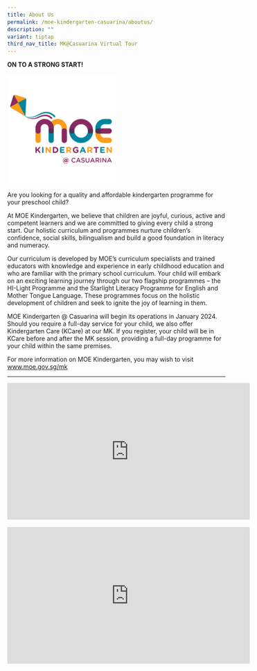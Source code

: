 ```yaml
---
title: About Us
permalink: /moe-kindergarten-casuarina/aboutus/
description: ""
variant: tiptap
third_nav_title: MK@Casuarina Virtual Tour
---
```

<p><strong>ON TO A STRONG START!</strong>
</p>
<div class="isomer-image-wrapper">
<img style="width: 50%;" height="auto" width="100%" src="/images/mk%20logo.png">
</div>
<p>Are you looking for a quality and affordable kindergarten programme for
your preschool child?</p>
<p>At MOE Kindergarten, we believe that children are joyful, curious, active
and competent learners and we are committed to giving every child a strong
start. Our holistic curriculum and programmes nurture children’s confidence,
social skills, bilingualism and build a good foundation in literacy and
numeracy.</p>
<p>Our curriculum is developed by MOE’s curriculum specialists and trained
educators with knowledge and experience in early childhood education and
who are familiar with the primary school curriculum. Your child will embark
on an exciting learning journey through our two flagship programmes – the
HI-Light Programme and the Starlight Literacy Programme for English and
Mother Tongue Language. These programmes focus on the holistic development
of children and seek to ignite the joy of learning in them.</p>
<p>MOE Kindergarten @ Casuarina will begin its operations in January 2024.&nbsp;
Should you require a full-day service for your child, we also offer Kindergarten
Care (KCare) at our MK. If you register, your child will be in KCare before
and after the MK session, providing a full-day programme for your child
within the same premises.</p>
<p>For more information on MOE Kindergarten, you may wish to visit&nbsp;
<a href="http://www.moe.gov.sg/mk" rel="noopener noreferrer nofollow" target="_blank">www.moe.gov.sg/mk</a>
</p>
<p></p>
<hr>
<div class="iframe-wrapper">
<iframe height="315" width="560" allowfullscreen="true" frameborder="0" src="https://www.youtube.com/embed/25BaOjAhFV0?si=1toJSKG1RAlKWBSa"></iframe>
</div>
<p></p>
<div class="iframe-wrapper">
<iframe height="315" width="560" allowfullscreen="true" frameborder="0" src="https://www.youtube.com/embed/-kKmEm30Wyo?si=6Sv-5Zs7QRzfQQSz"></iframe>
</div>
<p></p>